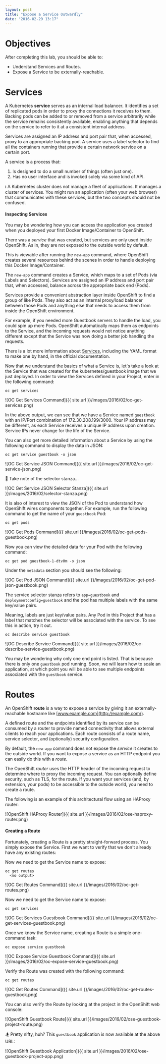 ```yaml
---
layout: post
title: "Expose a Service Outwardly"
date: "2016-02-29 13:17"
---
```


# Objectives
After completing this lab, you should be able to:

- Understand Services and Routes.
- Expose a Service to be externally-reachable.

# Services

A Kubernetes **service** serves as an internal load balancer. It identifies a set of replicated pods in order to proxy the connections it receives to them. Backing pods can be added to or removed from a service arbitrarily while the service remains consistently available, enabling anything that depends on the service to refer to it at a consistent internal address.

Services are assigned an IP address and port pair that, when accessed, proxy to an appropriate backing pod. A service uses a label selector to find all the containers running that provide a certain network service on a certain port.

A service is a process that:

1. Is designed to do a small number of things (often just one).
2. Has no user interface and is invoked solely via some kind of API.

:information_source: A Kubernetes cluster does not manage a fleet of applications. It manages a cluster of services. You might run an application (often your web browser) that communicates with these services, but the two concepts should not be confused.

#### Inspecting Services

You may be wondering how you can access the application you created when you deployed your first Docker Image/Container to OpenShift.

There was a *service* that was created, but services are only used inside OpenShift. As in, they are not exposed to the outside world by default.

This is viewable after running the `new-app` command, where OpenShift creates several resources behind the scenes in order to handle deploying this Docker Image/Container.

The `new-app` command creates a Service, which maps to a set of Pods (via Labels and Selectors). Services are assigned an IP address and port pair that, when accessed, balance across the appropriate back end (Pods).

Services provide a convenient abstraction layer inside OpenShift to find a group of like Pods. They also act as an internal proxy/load balancer between those Pods and anything else that needs to access them from inside the OpenShift environment.

For example, if you needed more Guestbook servers to handle the load, you could spin up more Pods. OpenShift automatically maps them as endpoints to the Service, and the incoming requests would not notice anything different except that the Service was now doing a better job handling the requests.

There is a lot more information about [Services](https://docs.openshift.com/enterprise/3.1/architecture/core_concepts/pods_and_services.html#services), including the YAML format to make one by hand, in the official documentation.

Now that we understand the basics of what a Service is, let's take a look at the Service that was created for the kubernetes/guestbook image that we just deployed. In order to view the Services defined in your Project, enter in the following command:

    oc get services

![OC Get Services Command]({{ site.url }}/images/2016/02/oc-get-services.png)

In the above output, we can see that we have a Service named `guestbook` with an IP/Port combination of 172.30.208.199/3000. Your IP address may be different, as each Service receives a unique IP address upon creation. Service IPs never change for the life of the Service.

You can also get more detailed information about a Service by using the following command to display the data in JSON:

    oc get service guestbook -o json

![OC Get Service JSON Command]({{ site.url }}/images/2016/02/oc-get-service-json.png)

:eyes: Take note of the selector stanza...

![OC Get Service JSON Selector Stanza]({{ site.url }}/images/2016/02/selector-stanza.png)

It is also of interest to view the JSON of the Pod to understand how OpenShift wires components together. For example, run the following command to get the name of your `guestbook` Pod:

    oc get pods

![OC Get Pods Command]({{ site.url }}/images/2016/02/oc-get-pods-guestbook.png)

Now you can view the detailed data for your Pod with the following command:

    oc get pod guestbook-1-dtv0m -o json

Under the `metadata` section you should see the following:

![OC Get Pod JSON Command]({{ site.url }}/images/2016/02/oc-get-pod-json-guestbook.png)

The service selector stanza refers to `app=guestbook` and `deploymentconfig=guestbook` and the pod has multiple labels with the same key/value pairs.

Meaning, labels are just key/value pairs. Any Pod in this Project that has a label that matches the selector will be associated with the service. To see this in action, try it out.

    oc describe service guestbook

![OC Describe Service Command]({{ site.url }}/images/2016/02/oc-describe-service-guestbook.png)

You may be wondering why only one end point is listed. That is because there is only one `guestbook` pod running. Soon, we will learn how to scale an application, at which point you will be able to see multiple endpoints associated with the `guestbook` service.

# Routes

An OpenShift **route** is a way to expose a service by giving it an externally-reachable hostname like [www.example.com](http://example.com/).

A defined route and the endpoints identified by its service can be consumed by a router to provide named connectivity that allows external clients to reach your applications. Each route consists of a route name, service selector, and (optionally) security configuration.

By default, the `new-app` command does not expose the *service* it creates to the outside world. If you want to expose a service as an HTTP endpoint you can easily do this with a *route*.

The OpenShift *router* uses the HTTP header of the incoming request to determine where to proxy the incoming request. You can optionally define security, such as TLS, for the route. If you want your services (and, by extension, your pods) to be accessible to the outside world, you need to create a route.

The following is an example of this architectural flow using an HAProxy router:

![OpenShift HAProxy Router]({{ site.url }}/images/2016/02/ose-haproxy-router.png)

#### Creating a Route

Fortunately, creating a Route is a pretty straight-forward process. You simply expose the Service. First we want to verify that we don't already have any existing routes:

Now we need to get the Service name to expose:

    oc get routes
      <no output>

![OC Get Routes Command]({{ site.url }}/images/2016/02/oc-get-routes.png)

Now we need to get the Service name to expose:

    oc get services

![OC Get Services Guestbook Command]({{ site.url }}/images/2016/02/oc-get-services-guestbook.png)

Once we know the Service name, creating a Route is a simple one-command task:

    oc expose service guestbook

![OC Expose Service Guestbook Command]({{ site.url }}/images/2016/02/oc-expose-service-guestbook.png)

Verify the Route was created with the following command:

    oc get routes

![OC Get Routes Command]({{ site.url }}/images/2016/02/oc-get-routes-guestbook.png)

You can also verify the Route by looking at the project in the OpenShift web console:

![OpenShift Guestbook Route]({{ site.url }}/images/2016/02/ose-guestbook-project-route.png)

:snowboarder: Pretty nifty, huh? This `guestbook` application is now available at the above URL:

![OpenShift Guestbook Application]({{ site.url }}/images/2016/02/ose-guestbook-project-app.png)
